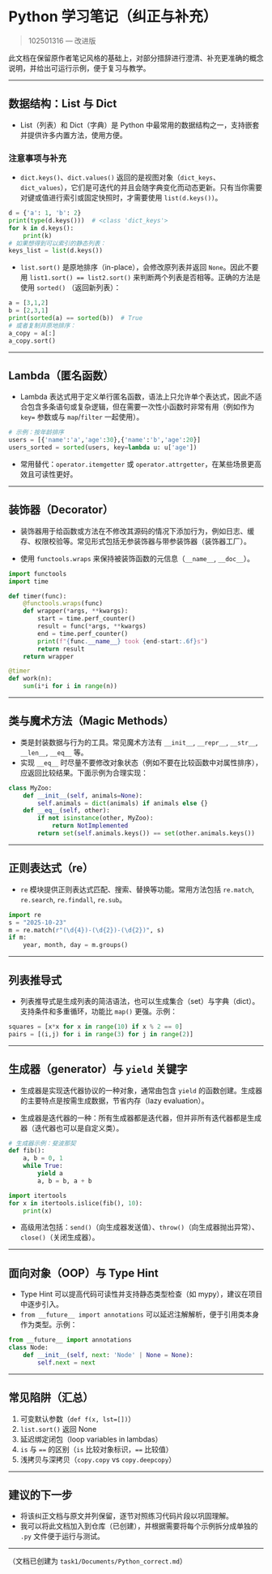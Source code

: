 # Python 学习笔记（纠正与补充）

> 102501316 — 改进版

此文档在保留原作者笔记风格的基础上，对部分措辞进行澄清、补充更准确的概念说明，并给出可运行示例，便于复习与教学。

---

## 数据结构：List 与 Dict

- List（列表）和 Dict（字典）是 Python 中最常用的数据结构之一，支持嵌套并提供许多内置方法，使用方便。

### 注意事项与补充
- `dict.keys()`、`dict.values()` 返回的是视图对象（`dict_keys`、`dict_values`），它们是可迭代的并且会随字典变化而动态更新。只有当你需要对键或值进行索引或固定快照时，才需要使用 `list(d.keys())`。

```python
d = {'a': 1, 'b': 2}
print(type(d.keys()))  # <class 'dict_keys'>
for k in d.keys():
    print(k)
# 如果想得到可以索引的静态列表：
keys_list = list(d.keys())
```

- `list.sort()` 是原地排序（in-place），会修改原列表并返回 `None`。因此不要用 `list1.sort() == list2.sort()` 来判断两个列表是否相等。正确的方法是使用 `sorted()` （返回新列表）：

```python
a = [3,1,2]
b = [2,3,1]
print(sorted(a) == sorted(b))  # True
# 或者复制并原地排序：
a_copy = a[:]
a_copy.sort()
```

---

## Lambda（匿名函数）

- Lambda 表达式用于定义单行匿名函数，语法上只允许单个表达式，因此不适合包含多条语句或复杂逻辑，但在需要一次性小函数时非常有用（例如作为 `key=` 参数或与 `map`/`filter` 一起使用）。

```python
# 示例：按年龄排序
users = [{'name':'a','age':30},{'name':'b','age':20}]
users_sorted = sorted(users, key=lambda u: u['age'])
```

- 常用替代：`operator.itemgetter` 或 `operator.attrgetter`，在某些场景更高效且可读性更好。

---

## 装饰器（Decorator）

- 装饰器用于给函数或方法在不修改其源码的情况下添加行为，例如日志、缓存、权限校验等。常见形式包括无参装饰器与带参装饰器（装饰器工厂）。

- 使用 `functools.wraps` 来保持被装饰函数的元信息（`__name__`, `__doc__`）。

```python
import functools
import time

def timer(func):
    @functools.wraps(func)
    def wrapper(*args, **kwargs):
        start = time.perf_counter()
        result = func(*args, **kwargs)
        end = time.perf_counter()
        print(f"{func.__name__} took {end-start:.6f}s")
        return result
    return wrapper

@timer
def work(n):
    sum(i*i for i in range(n))
```

---

## 类与魔术方法（Magic Methods）

- 类是封装数据与行为的工具。常见魔术方法有 `__init__`, `__repr__`, `__str__`, `__len__`, `__eq__` 等。
- 实现 `__eq__` 时尽量不要修改对象状态（例如不要在比较函数中对属性排序），应返回比较结果。下面示例为合理实现：

```python
class MyZoo:
    def __init__(self, animals=None):
        self.animals = dict(animals) if animals else {}
    def __eq__(self, other):
        if not isinstance(other, MyZoo):
            return NotImplemented
        return set(self.animals.keys()) == set(other.animals.keys())
```

---

## 正则表达式（re）

- `re` 模块提供正则表达式匹配、搜索、替换等功能。常用方法包括 `re.match`, `re.search`, `re.findall`, `re.sub`。

```python
import re
s = "2025-10-23"
m = re.match(r"(\d{4})-(\d{2})-(\d{2})", s)
if m:
    year, month, day = m.groups()
```

---

## 列表推导式

- 列表推导式是生成列表的简洁语法，也可以生成集合（set）与字典（dict）。支持条件和多重循环，功能比 `map()` 更强。示例：

```python
squares = [x*x for x in range(10) if x % 2 == 0]
pairs = [(i,j) for i in range(3) for j in range(2)]
```

---

## 生成器（generator）与 `yield` 关键字

- 生成器是实现迭代器协议的一种对象，通常由包含 `yield` 的函数创建。生成器的主要特点是按需生成数据，节省内存（lazy evaluation）。

- 生成器是迭代器的一种：所有生成器都是迭代器，但并非所有迭代器都是生成器（迭代器也可以是自定义类）。

```python
# 生成器示例：斐波那契
def fib():
    a, b = 0, 1
    while True:
        yield a
        a, b = b, a + b

import itertools
for x in itertools.islice(fib(), 10):
    print(x)
```

- 高级用法包括：`send()`（向生成器发送值）、`throw()`（向生成器抛出异常）、`close()`（关闭生成器）。

---

## 面向对象（OOP）与 Type Hint

- Type Hint 可以提高代码可读性并支持静态类型检查（如 mypy），建议在项目中逐步引入。
- `from __future__ import annotations` 可以延迟注解解析，便于引用类本身作为类型。示例：

```python
from __future__ import annotations
class Node:
    def __init__(self, next: 'Node' | None = None):
        self.next = next
```

---

## 常见陷阱（汇总）

1. 可变默认参数（`def f(x, lst=[])`）
2. `list.sort()` 返回 None
3. 延迟绑定闭包（loop variables in lambdas）
4. `is` 与 `==` 的区别（`is` 比较对象标识，`==` 比较值）
5. 浅拷贝与深拷贝（`copy.copy` vs `copy.deepcopy`）

---

## 建议的下一步
- 将该纠正文档与原文并列保留，逐节对照练习代码片段以巩固理解。
- 我可以将此文档加入到仓库（已创建），并根据需要将每个示例拆分成单独的 `.py` 文件便于运行与测试。

---

（文档已创建为 `task1/Documents/Python_correct.md`）